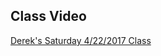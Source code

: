 ## Class Video


[Derek's Saturday 4/22/2017 Class](https://codingbootcamp.hosted.panopto.com/Panopto/Pages/Viewer.aspx?id=2112b8d2-06c2-45e6-8688-a99dc883427d)
